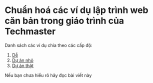 # Chuẩn hoá các ví dụ lập trình web căn bản trong giáo trình của Techmaster

Danh sách các ví dụ chia theo các cấp độ:

1. [Dễ](Basic.md)
2. [Dự án nhỏ](MiniProject.md)
3. [Dự án thật](Project.md)

Nếu bạn chưa hiểu rõ hãy đọc bài viết này [](https://techmaster.vn/posts/33993/chuan-hoa-giao-trinh-lap-trinh-web)